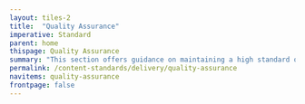 ```yaml
---
layout: tiles-2
title:  "Quality Assurance"
imperative: Standard
parent: home
thispage: Quality Assurance
summary: "This section offers guidance on maintaining a high standard of content creation through critique and testing."
permalink: /content-standards/delivery/quality-assurance
navitems: quality-assurance
frontpage: false
---
```

